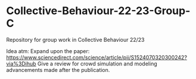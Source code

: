 # Collective-Behaviour-22-23-Group-C
Repository for group work in Collective Behaviour 22/23

Idea atm:
Expand upon the paper:
https://www.sciencedirect.com/science/article/pii/S1524070320300242?via%3Dihub
Give a review for crowd simulation and modeling advancements made after the publication.

